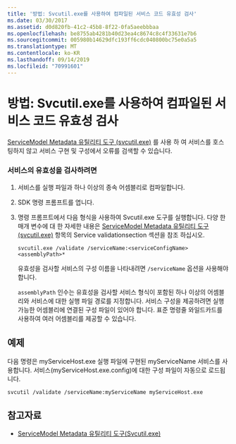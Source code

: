 ```yaml
---
title: '방법: Svcutil.exe를 사용하여 컴파일된 서비스 코드 유효성 검사'
ms.date: 03/30/2017
ms.assetid: d0d820fb-41c2-45b8-8f22-0fa5aeebbbaa
ms.openlocfilehash: be8755ab4281b40d23ea4c8674c8c4f33631e7b6
ms.sourcegitcommit: 005980b14629dfc193ff6cdc040800bc75e0a5a5
ms.translationtype: MT
ms.contentlocale: ko-KR
ms.lasthandoff: 09/14/2019
ms.locfileid: "70991601"
---
```

# <a name="how-to-use-svcutilexe-to-validate-compiled-service-code"></a>방법: Svcutil.exe를 사용하여 컴파일된 서비스 코드 유효성 검사
[ServiceModel Metadata 유틸리티 도구 (svcutil.exe)](../../../../docs/framework/wcf/servicemodel-metadata-utility-tool-svcutil-exe.md) 를 사용 하 여 서비스를 호스팅하지 않고 서비스 구현 및 구성에서 오류를 검색할 수 있습니다.  
  
### <a name="to-validate-a-service"></a>서비스의 유효성을 검사하려면  
  
1. 서비스를 실행 파일과 하나 이상의 종속 어셈블리로 컴파일합니다.  
  
2. SDK 명령 프롬프트를 엽니다.  
  
3. 명령 프롬프트에서 다음 형식을 사용하여 Svcutil.exe 도구를 실행합니다. 다양 한 매개 변수에 대 한 자세한 내용은 [ServiceModel Metadata 유틸리티 도구 (svcutil.exe)](../../../../docs/framework/wcf/servicemodel-metadata-utility-tool-svcutil-exe.md) 항목의 Service validationsection 섹션을 참조 하십시오.  
  
    ```console
    svcutil.exe /validate /serviceName:<serviceConfigName>  <assemblyPath>*  
    ```  
  
     유효성을 검사할 서비스의 구성 이름을 나타내려면 `/serviceName` 옵션을 사용해야 합니다.  
  
     `assemblyPath` 인수는 유효성을 검사할 서비스 형식이 포함된 하나 이상의 어셈블리와 서비스에 대한 실행 파일 경로를 지정합니다. 서비스 구성을 제공하려면 실행 가능한 어셈블리에 연결된 구성 파일이 있어야 합니다. 표준 명령줄 와일드카드를 사용하여 여러 어셈블리를 제공할 수 있습니다.  
  
## <a name="example"></a>예제  
 다음 명령은 myServiceHost.exe 실행 파일에 구현된 myServiceName 서비스를 사용합니다.  서비스(myServiceHost.exe.config)에 대한 구성 파일이 자동으로 로드됩니다.  
  
```console  
svcutil /validate /serviceName:myServiceName myServiceHost.exe  
```  
  
## <a name="see-also"></a>참고자료

- [ServiceModel Metadata 유틸리티 도구(Svcutil.exe)](../../../../docs/framework/wcf/servicemodel-metadata-utility-tool-svcutil-exe.md)
